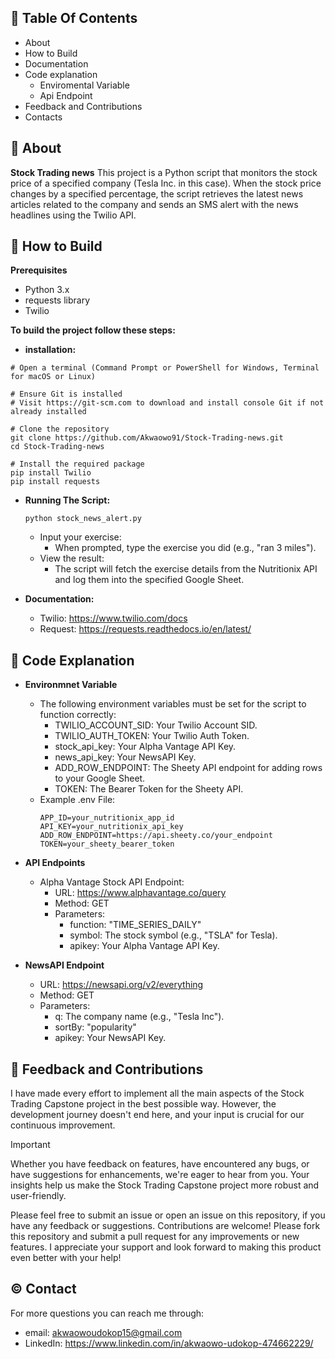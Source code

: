 ##  📖 Table Of Contents
- About
- How to Build
- Documentation
- Code explanation
    - Enviromental Variable
    - Api Endpoint 
- Feedback and Contributions
- Contacts

## 🚀 About
**Stock Trading news** This project is a Python script that monitors the stock price of a specified company (Tesla Inc. in this case). When the stock price changes by a specified percentage, the script retrieves the latest news articles related to the company and sends an SMS alert with the news headlines using the Twilio API.

## 📝 How to Build
**Prerequisites**
  - Python 3.x
  - requests library
  - Twilio

  **To build the project follow these steps:**
  - **installation:**

```shell
# Open a terminal (Command Prompt or PowerShell for Windows, Terminal for macOS or Linux)

# Ensure Git is installed
# Visit https://git-scm.com to download and install console Git if not already installed
            
# Clone the repository
git clone https://github.com/Akwaowo91/Stock-Trading-news.git
cd Stock-Trading-news       

# Install the required package
pip install Twilio
pip install requests

```
  - **Running The Script:**
    ```shell
    python stock_news_alert.py
    ```
    - Input your exercise:
        - When prompted, type the exercise you did (e.g., "ran 3 miles").
    - View the result:
        - The script will fetch the exercise details from the Nutritionix API and log them into the specified Google Sheet.
    
  - **Documentation:**
      - Twilio: https://www.twilio.com/docs
      - Request: https://requests.readthedocs.io/en/latest/
   
## 📄 Code Explanation
  - **Environmnet Variable**
      - The following environment variables must be set for the script to function correctly:
          - TWILIO_ACCOUNT_SID: Your Twilio Account SID.
          - TWILIO_AUTH_TOKEN: Your Twilio Auth Token.
          - stock_api_key: Your Alpha Vantage API Key.
          - news_api_key: Your NewsAPI Key.
          - ADD_ROW_ENDPOINT: The Sheety API endpoint for adding rows to your Google Sheet.
          - TOKEN: The Bearer Token for the Sheety API.
    - Example .env File:
       ```shell
       APP_ID=your_nutritionix_app_id
       API_KEY=your_nutritionix_api_key
       ADD_ROW_ENDPOINT=https://api.sheety.co/your_endpoint
       TOKEN=your_sheety_bearer_token
       ```
  - **API Endpoints**
      - Alpha Vantage Stock API Endpoint:
          - URL: https://www.alphavantage.co/query
          - Method: GET
          - Parameters:
              - function: "TIME_SERIES_DAILY"
              - symbol: The stock symbol (e.g., "TSLA" for Tesla).
              - apikey: Your Alpha Vantage API Key.
           
  - **NewsAPI Endpoint**
      - URL: https://newsapi.org/v2/everything
      - Method: GET
      - Parameters:
          - q: The company name (e.g., "Tesla Inc").
          - sortBy: "popularity"
          - apikey: Your NewsAPI Key.
        
## 🤝 Feedback and Contributions
I have made every effort to implement all the main aspects of the Stock Trading Capstone project in the best possible way. However, the development journey doesn't end here, and your input is crucial for our continuous improvement.

> [!IMPORTANT]
> Whether you have feedback on features, have encountered any bugs, or have suggestions for enhancements, we're eager to hear from you. Your insights help us make the Stock Trading Capstone project more robust and user-friendly.

Please feel free to submit an issue or open an issue on this repository, if you have any feedback or suggestions.
Contributions are welcome! Please fork this repository and submit a pull request for any improvements or new features.
I appreciate your support and look forward to making this product even better with your help!

## ©️ Contact
For more questions you can reach me through:  
- email: akwaowoudokop15@gmail.com
- LinkedIn: https://www.linkedin.com/in/akwaowo-udokop-474662229/
